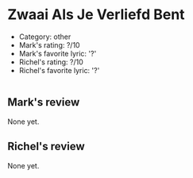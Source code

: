 # Zwaai Als Je Verliefd Bent

 * Category: other
 * Mark's rating: ?/10
 * Mark's favorite lyric: '?'
 * Richel's rating: ?/10
 * Richel's favorite lyric: '?'

```

```

## Mark's review

None yet.

## Richel's review

None yet.